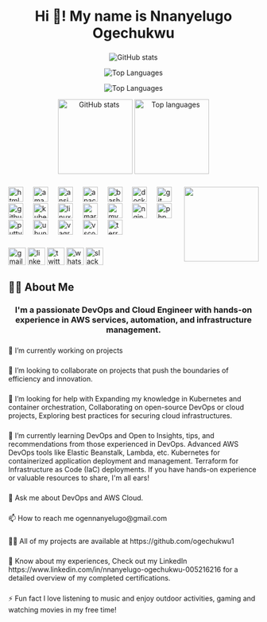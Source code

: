 <h1 align="center">Hi 👋! My name is Nnanyelugo Ogechukwu</h1>

###

<div align="center">

![GitHub stats](https://github-readme-stats.vercel.app/api?username=ogechukwu1&hide_title=false&hide_rank=false&show_icons=true&include_all_commits=true&count_private=true&theme=dracula&hide_border=false)

![Top Languages](https://github-readme-stats.vercel.app/api/top-langs?username=ogechukwu1&layout=compact&langs_count=5&theme=dracula&hide_border=false)

![Top Languages](https://github-readme-stats.vercel.app/api/top-langs?username=ogechukwu1&exclude_repo=non-devops-repo1,non-devops-repo2&layout=compact&langs_count=5&theme=dracula&hide_border=false)

</div>

<p align="center">
  <img src="https://github-readme-stats.vercel.app/api?username=ogechukwu1&hide_title=false&hide_rank=false&show_icons=true&include_all_commits=true&count_private=true&theme=dracula&hide_border=false" height="150" alt="GitHub stats" />

  <img src="https://github-readme-stats.vercel.app/api/top-langs?username=ogechukwu1&layout=compact&langs_count=5&theme=dracula&hide_border=false" height="150" alt="Top languages" />
</p>


###

<img align="right" height="150" src="https://i.imgflip.com/65efzo.gif"  />

###

<div align="left">
  <img src="https://cdn.jsdelivr.net/gh/devicons/devicon/icons/html5/html5-original.svg" height="30" alt="html5 logo"  />
  <img width="12" />
  <img src="https://cdn.jsdelivr.net/gh/devicons/devicon/icons/amazonwebservices/amazonwebservices-line-wordmark.svg" height="30" alt="amazonwebservices logo"  />
  <img width="12" />
  <img src="https://cdn.jsdelivr.net/gh/devicons/devicon/icons/ansible/ansible-original.svg" height="30" alt="ansible logo"  />
  <img width="12" />
  <img src="https://cdn.jsdelivr.net/gh/devicons/devicon/icons/apache/apache-original.svg" height="30" alt="apache logo"  />
  <img width="12" />
  <img src="https://cdn.jsdelivr.net/gh/devicons/devicon/icons/bash/bash-original.svg" height="30" alt="bash logo"  />
  <img width="12" />
  <img src="https://cdn.jsdelivr.net/gh/devicons/devicon/icons/docker/docker-original.svg" height="30" alt="docker logo"  />
  <img width="12" />
  <img src="https://cdn.jsdelivr.net/gh/devicons/devicon/icons/git/git-original.svg" height="30" alt="git logo"  />
  <img width="12" />
  <img src="https://cdn.jsdelivr.net/gh/devicons/devicon/icons/github/github-original.svg" height="30" alt="github logo"  />
  <img width="12" />
  <img src="https://cdn.jsdelivr.net/gh/devicons/devicon/icons/kubernetes/kubernetes-plain.svg" height="30" alt="kubernetes logo"  />
  <img width="12" />
  <img src="https://cdn.jsdelivr.net/gh/devicons/devicon/icons/linux/linux-original.svg" height="30" alt="linux logo"  />
  <img width="12" />
  <img src="https://cdn.jsdelivr.net/gh/devicons/devicon/icons/markdown/markdown-original.svg" height="30" alt="markdown logo"  />
  <img width="12" />
  <img src="https://cdn.jsdelivr.net/gh/devicons/devicon/icons/mysql/mysql-original.svg" height="30" alt="mysql logo"  />
  <img width="12" />
  <img src="https://cdn.jsdelivr.net/gh/devicons/devicon/icons/nginx/nginx-original.svg" height="30" alt="nginx logo"  />
  <img width="12" />
  <img src="https://cdn.jsdelivr.net/gh/devicons/devicon/icons/php/php-original.svg" height="30" alt="php logo"  />
  <img width="12" />
  <img src="https://cdn.jsdelivr.net/gh/devicons/devicon/icons/putty/putty-original.svg" height="30" alt="putty logo"  />
  <img width="12" />
  <img src="https://cdn.jsdelivr.net/gh/devicons/devicon/icons/ubuntu/ubuntu-plain.svg" height="30" alt="ubuntu logo"  />
  <img width="12" />
  <img src="https://cdn.jsdelivr.net/gh/devicons/devicon/icons/vagrant/vagrant-original.svg" height="30" alt="vagrant logo"  />
  <img width="12" />
  <img src="https://cdn.jsdelivr.net/gh/devicons/devicon/icons/vscode/vscode-original.svg" height="30" alt="vscode logo"  />
  <img width="12" />
  <img src="https://cdn.jsdelivr.net/gh/devicons/devicon/icons/terraform/terraform-original.svg" height="30" alt="terraform logo"  />
</div>

###

<div align="left">
  <img src="https://img.shields.io/static/v1?message=Gmail&logo=gmail&label=&color=D14836&logoColor=white&labelColor=&style=for-the-badge" height="35" alt="gmail logo"  />
  <img src="https://img.shields.io/static/v1?message=LinkedIn&logo=linkedin&label=&color=0077B5&logoColor=white&labelColor=&style=for-the-badge" height="35" alt="linkedin logo"  />
  <img src="https://img.shields.io/static/v1?message=Twitter&logo=twitter&label=&color=1DA1F2&logoColor=white&labelColor=&style=for-the-badge" height="35" alt="twitter logo"  />
  <img src="https://img.shields.io/static/v1?message=Whatsapp&logo=whatsapp&label=&color=25D366&logoColor=white&labelColor=&style=for-the-badge" height="35" alt="whatsapp logo"  />
  <img src="https://img.shields.io/static/v1?message=Slack&logo=slack&label=&color=4A154B&logoColor=white&labelColor=&style=for-the-badge" height="35" alt="slack logo"  />
</div>

###

<h2 align="left">👩‍💻  About Me</h2>

###

<h3 align="center">I'm a passionate DevOps and Cloud Engineer with hands-on experience in AWS services, automation, and infrastructure management.</h3>

###

<p align="left">🔭 I’m currently working on projects</p>

###

<p align="left">👯 I’m looking to collaborate on projects that push the boundaries of efficiency and innovation.</p>

###

<p align="left">🤝 I’m looking for help with Expanding my knowledge in Kubernetes and container orchestration, Collaborating on open-source DevOps or cloud projects, Exploring best practices for securing cloud infrastructures.</p>

###

<p align="left">🌱 I’m currently learning DevOps and Open to Insights, tips, and recommendations from those experienced in DevOps. Advanced AWS DevOps tools like Elastic Beanstalk, Lambda, etc. Kubernetes for containerized application deployment and management. Terraform for Infrastructure as Code (IaC) deployments. If you have hands-on experience or valuable resources to share, I'm all ears!</p>

###

<p align="left">💬 Ask me about DevOps and AWS Cloud.</p>

###

<p align="left">📫 How to reach me ogennanyelugo@gmail.com</p>

###

<p align="left">👨‍💻 All of my projects are available at https://github.com/ogechukwu1</p>

###

<p align="left">📄 Know about my experiences, Check out my LinkedIn https://www.linkedin.com/in/nnanyelugo-ogechukwu-005216216 for a detailed overview of my completed certifications.</p>

###

<p align="left">⚡ Fun fact I love listening to music and enjoy outdoor activities, gaming and watching movies in my free time!</p>

###


















































